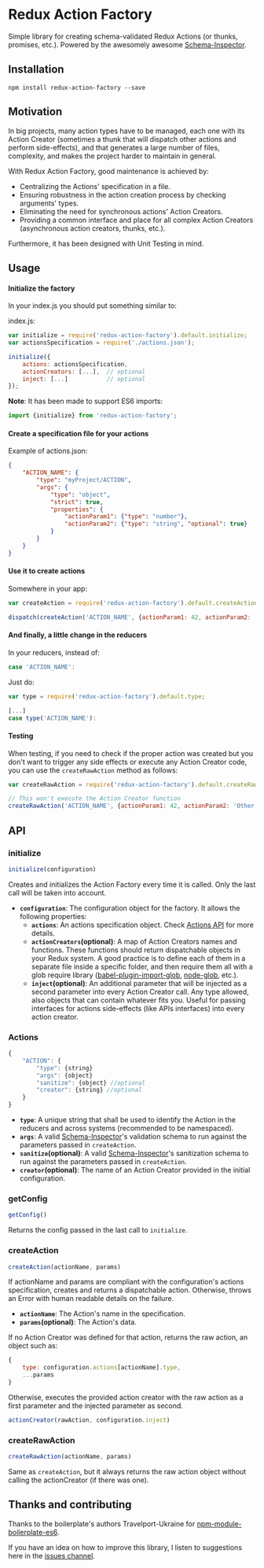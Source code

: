 # Redux Action Factory
Simple library for creating schema-validated Redux Actions (or thunks, promises, etc.). Powered by the awesomely awesome [Schema-Inspector](http://atinux.github.io/schema-inspector/).

## Installation
```
npm install redux-action-factory --save
```

## Motivation
In big projects, many action types have to be managed, each one with its Action Creator (sometimes a thunk that will dispatch 
other actions and perform side-effects), and that generates a large number of files, complexity, and makes the project harder
to maintain in general.

With Redux Action Factory, good maintenance is achieved by:

- Centralizing the Actions' specification in a file.
- Ensuring robustness in the action creation process by checking arguments' types.
- Eliminating the need for synchronous actions' Action Creators.
- Providing a common interface and place for all complex Action Creators (asynchronous action creators, thunks, etc.).

Furthermore, it has been designed with Unit Testing in mind.

## Usage
#### Initialize the factory
In your index.js you should put something similar to:

index.js:
```js
var initialize = require('redux-action-factory').default.initialize;
var actionsSpecification = require('./actions.json');

initialize({
    actions: actionsSpecification,
    actionCreators: [...],  // optional
    inject: [...]           // optional
});
```

**Note**: It has been made to support ES6 imports:
```js
import {initialize} from 'redux-action-factory';
```

#### Create a specification file for your actions
Example of actions.json:
```json
{
    "ACTION_NAME": {
        "type": "myProject/ACTION",
        "args": {
            "type": "object",
            "strict": true,
            "properties": {
                "actionParam1": {"type": "number"},
                "actionParam2": {"type": "string", "optional": true}
            }
        }
    }
}
```

#### Use it to create actions
Somewhere in your app:
```js
var createAction = require('redux-action-factory').default.createAction;

dispatch(createAction('ACTION_NAME', {actionParam1: 42, actionParam2: 'Other data'}));
```

#### And finally, a little change in the reducers
In your reducers, instead of:
```js
case 'ACTION_NAME':
```

Just do:
```js
var type = require('redux-action-factory').default.type;

[...]
case type('ACTION_NAME'):
```

#### Testing
When testing, if you need to check if the proper action was created but you don't want to trigger any side effects or execute 
any Action Creator code, you can use the `createRawAction` method as follows:
```js
var createRawAction = require('redux-action-factory').default.createRawAction;

// This won't execute the Action Creator function
createRawAction('ACTION_NAME', {actionParam1: 42, actionParam2: 'Other data'});
```


## API
### initialize
```js
initialize(configuration)
```
Creates and initializes the Action Factory every time it is called. Only the last call will be taken into account.
- **`configuration`**: The configuration object for the factory. It allows the following properties:
    - **`actions`**: An actions specification object. Check [Actions API](#actions) for more details.
    - **`actionCreators`(optional)**: A map of Action Creators names and functions. These functions should return dispatchable 
    objects in your Redux system. A good practice is to define each of them in a separate file inside a specific folder, and
    then require them all with a glob require library ([babel-plugin-import-glob](https://github.com/novemberborn/babel-plugin-import-glob), [node-glob](https://github.com/isaacs/node-glob), etc.).
    - **`inject`(optional)**: An additional parameter that will be injected as a second parameter into every Action Creator call.
    Any type allowed, also objects that can contain whatever fits you. Useful for passing interfaces for actions side-effects 
    (like APIs interfaces) into every action creator.

### Actions
```js
{
    "ACTION": {
        "type": {string}
        "args": {object}
        "sanitize": {object} //optional
        "creator": {string} //optional
    }
}
```
- **`type`**: A unique string that shall be used to identify the Action in the reducers and across systems (recommended to be namespaced).
- **`args`**: A valid [Schema-Inspector](https://www.npmjs.com/package/schema-inspector)'s validation schema to run against the parameters passed in `createAction`.
- **`sanitize`(optional)**: A valid [Schema-Inspector](https://www.npmjs.com/package/schema-inspector)'s sanitization schema to run against the parameters passed in `createAction`.
- **`creator`(optional)**: The name of an Action Creator provided in the initial configuration.

### getConfig
```js
getConfig()
```
Returns the config passed in the last call to `initialize`.

### createAction
```js
createAction(actionName, params)
```
If actionName and params are compliant with the configuration's actions specification, creates and returns a dispatchable action.
Otherwise, throws an Error with human readable details on the failure.
- **`actionName`**: The Action's name in the specification.
- **`params`(optional)**: The Action's data.

If no Action Creator was defined for that action, returns the raw action, an object such as:
```js
{
    type: configuration.actions[actionName].type,
    ...params
}
```

Otherwise, executes the provided action creator with the raw action as a first parameter and the injected parameter as second.
```js
actionCreator(rawAction, configuration.inject)
```

### createRawAction
```js
createRawAction(actionName, params)
```
Same as `createAction`, but it always returns the raw action object without calling the actionCreator (if there was one).


## Thanks and contributing
Thanks to the boilerplate's authors Travelport-Ukraine for [npm-module-boilerplate-es6](https://github.com/Travelport-Ukraine/npm-module-boilerplate).

If you have an idea on how to improve this library, I listen to suggestions here in the [issues channel](https://github.com/kwirke/redux-action-factory/issues).
